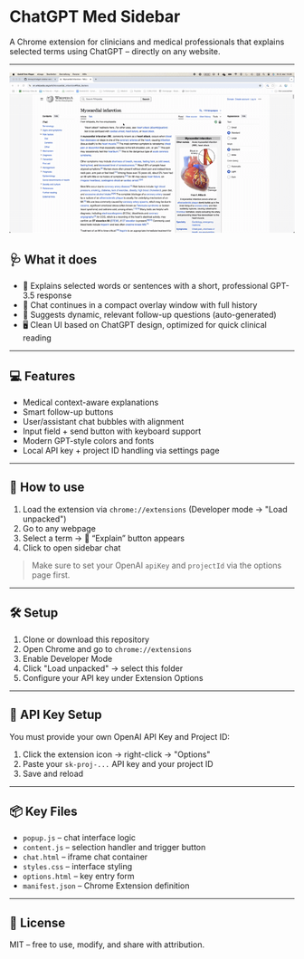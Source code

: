 # ChatGPT Med Sidebar

A Chrome extension for clinicians and medical professionals that explains selected terms using ChatGPT – directly on any website.

---

![ChatGPT Med Sidebar Demo](demo.gif)

## 🩺 What it does

- 💬 Explains selected words or sentences with a short, professional GPT-3.5 response
- 🧠 Chat continues in a compact overlay window with full history
- 🔄 Suggests dynamic, relevant follow-up questions (auto-generated)
- 🖥️ Clean UI based on ChatGPT design, optimized for quick clinical reading

---

## 💻 Features

- Medical context-aware explanations
- Smart follow-up buttons
- User/assistant chat bubbles with alignment
- Input field + send button with keyboard support
- Modern GPT-style colors and fonts
- Local API key + project ID handling via settings page

---

## 🚀 How to use

1. Load the extension via `chrome://extensions` (Developer mode → "Load unpacked")
2. Go to any webpage
3. Select a term → 💬 “Explain” button appears
4. Click to open sidebar chat

> Make sure to set your OpenAI `apiKey` and `projectId` via the options page first.

---

## 🛠 Setup

1. Clone or download this repository
2. Open Chrome and go to `chrome://extensions`
3. Enable Developer Mode
4. Click "Load unpacked" → select this folder
5. Configure your API key under Extension Options

---

## 🔐 API Key Setup

You must provide your own OpenAI API Key and Project ID:

1. Click the extension icon → right-click → "Options"
2. Paste your `sk-proj-...` API key and your project ID
3. Save and reload

---

## 📦 Key Files

- `popup.js` – chat interface logic
- `content.js` – selection handler and trigger button
- `chat.html` – iframe chat container
- `styles.css` – interface styling
- `options.html` – key entry form
- `manifest.json` – Chrome Extension definition

---

## 📘 License

MIT – free to use, modify, and share with attribution.